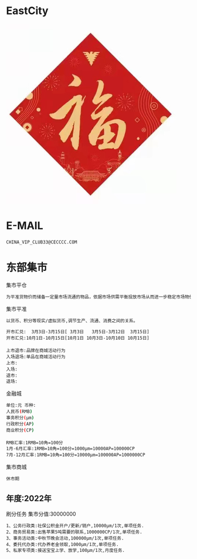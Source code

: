 # EastCity

![image](image/loveF.jpg)

E-MAIL
======

```bash
CHINA_VIP_CLUB33@CECCCC.COM
```

东部集市
======

集市平仓
```bash
为平准货物价而储备一定量市场流通的物品，依据市场供需平衡投放市场从而进一步稳定市场物价。
````

集市平准
```bash
以货币、积分等现实/虚拟货币,调节生产、流通、消费之间的关系。
````

```bash
开市汇兑:  3月3日-3月15日[ 3月3日   3月5日-3月12日  3月15日]  
开市汇兑:10月1日-10月15日[10月1日 10月3日-10月10日 10月15日] 

上市退市:品牌在商城活动行为
入场退场:单品在商城活动行为
上市:
入场:
退市:
退场:
 ```
金融城

```bash
单位:元 币种:
人民币(RMB)
事务积分(μm)
行政积分(AP)
商业积分(CP)

RMB汇率:1RMB=10角=100分
1月-6月汇率:1RMB=10角=100分=1000μm=10000AP=100000CP
7月-12月汇率:1RMB=10角=100分=10000μm=100000AP=1000000CP

```
集市商城
```bash
休市期
 ```


年度:2022年 
---

刷分任务    集市分值:30000000

```bash
1、公务行政类:社保公积金开户/更新/销户,10000μm/1次,单项任务.
2、商务贸易类:出售苹果5吨需要的联系,1000000CP/1次,单项任务.
3、事务活动类:中秋节晚会活动,100000μm/1次,单项任务.
4、委托代办类:代办养老金领取,1000μm/1次,单项任务.
5、私家专项类:接送宝宝上学、放学,100μm/1次,月度任务.
```






















